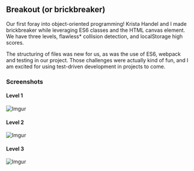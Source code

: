 ## Breakout (or brickbreaker)

Our first foray into object-oriented programming! Krista Handel and I made brickbreaker while leveraging ES6 classes and the HTML canvas element. We have three levels, flawless* collision detection, and localStorage high scores. 

The structuring of files was new for us, as was the use of ES6, webpack and testing in our project. Those challenges were actually kind of fun, and I am excited for using test-driven development in projects to come. 

### Screenshots

#### Level 1
![Imgur](https://i.imgur.com/XQwvBOK.png)

#### Level 2
![Imgur](https://i.imgur.com/Mu0a6Ms.png)

#### Level 3
![Imgur](https://i.imgur.com/4YFDn5w.png)